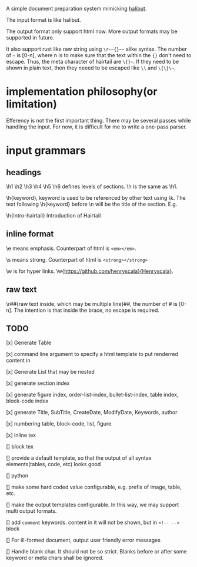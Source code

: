 A simple document preparation system mimicking [halibut](https://www.chiark.greenend.org.uk/~sgtatham/halibut/). 

The input format is like halibut. 

The output format only support html now. More output formats may be supported in future.

It also support rust like raw string using `\r~~{}~~` alike syntax. The number of `~` is [0-n], where n is to make sure that the text within the `{}` don't need to escape. Thus, the meta character of hairtail are `\{}~`. If they need to be shown in plain text, then they neeed to be escaped like `\\` and `\{\}\~`.

# implementation philosophy(or limitation)
Efferency is not the first important thing. There may be several passes while handling the input. For now, it is difficult for me to write a one-pass parser.

# input grammars
## headings 
\h1 \h2 \h3 \h4 \h5 \h6 defines levels of sections. \h is the same as \h1. 

\h{keyword}, keyword is used to be referenced by other text using \k. The text following \h{keyword} before \n will be the title of the section. E.g. 

\h{intro-hairtail} Introduction of Hairtail 

## inline format 
\e means emphasis. Counterpart of html is `<em></em>`.

\s means strong. Counterpart of html is `<strong></strong>`

\w is for hyper links. \w{https://github.com/henryscala}{Henryscala}.

## raw text 
\r##{raw text inside, which may be multiple line}##, the number of # is [0-n]. The intention is that inside the brace, no escape is required. 

## TODO

[x] Generate Table

[x] command line argument to specify a html template to put renderred content in

[x] Generate List that may be nested

[x] generate section index 

[x] generate figure index, order-list-index, bullet-list-index, table index, block-code index  

[x] generate Title, SubTitle, CreateDate, ModifyDate, Keywords, author 

[x] numbering table, block-code, list, figure 

[x] inline tex 

[] block tex 

[] provide a default template, so that the output of all syntax elements(tables, code, etc) looks good 

[] python

[] make some hard coded value configurable, e.g. prefix of image, table, etc. 

[] make the output templates configurable. In this way, we may support multi output formats. 

[] add `comment` keywords. content in it will not be shown, but in `<!-- -->` block  

[] For ill-formed document, output user friendly error messages  

[] Handle blank char. It should not be so strict. Blanks before or after some keyword or meta chars shall be ignored.